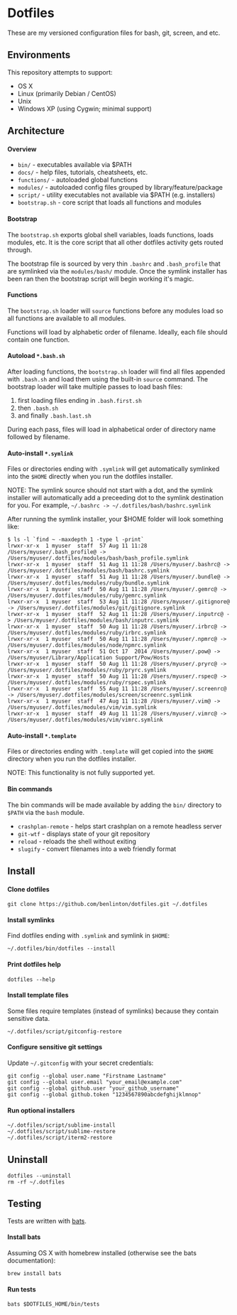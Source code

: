 # Dotfiles

These are my versioned configuration files for bash, git, screen, and etc.


## Environments

This repository attempts to support:

* OS X
* Linux (primarily Debian / CentOS)
* Unix
* Windows XP (using Cygwin; minimal support)


## Architecture

#### Overview

* `bin/` - executables available via $PATH
* `docs/` - help files, tutorials, cheatsheets, etc.
* `functions/` - autoloaded global functions
* `modules/` - autoloaded config files grouped by library/feature/package
* `script/` - utility executables not available via $PATH (e.g. installers)
* `bootstrap.sh` - core script that loads all functions and modules

#### Bootstrap

The `bootstrap.sh` exports global shell variables, loads functions, loads
modules, etc. It is the core script that all other dotfiles activity gets
routed through.

The bootstrap file is sourced by very thin `.bashrc` and `.bash_profile` that
are symlinked via the `modules/bash/` module.  Once the symlink installer has
been ran then the bootstrap script will begin working it's magic.

#### Functions

The `bootstrap.sh` loader will `source` functions before any modules load so
all functions are available to all modules.

Functions will load by alphabetic order of filename. Ideally, each file should
contain one function.

#### Autoload `*.bash.sh`

After loading functions, the `bootstrap.sh` loader will find all files appended
with `.bash.sh` and load them using the built-in `source` command. The
bootstrap loader will take multiple passes to load bash files:

1. first loading files ending in `.bash.first.sh`
2. then `.bash.sh`
3. and finally `.bash.last.sh`

During each pass, files will load in alphabetical order of directory name
followed by filename.

#### Auto-install `*.symlink`

Files or directories ending with `.symlink` will get automatically symlinked
into the `$HOME` directly when you run the dotfiles installer.

NOTE: The symlink source should not start with a dot, and the symlink installer
will automatically add a preceeding dot to the symlink destination for you. For
example, `~/.bashrc -> ~/.dotfiles/bash/bashrc.symlink`

After running the symlink installer, your $HOME folder will look something like:

    $ ls -l `find ~ -maxdepth 1 -type l -print`
    lrwxr-xr-x  1 myuser  staff  57 Aug 11 11:28 /Users/myuser/.bash_profile@ -> /Users/myuser/.dotfiles/modules/bash/bash_profile.symlink
    lrwxr-xr-x  1 myuser  staff  51 Aug 11 11:28 /Users/myuser/.bashrc@ -> /Users/myuser/.dotfiles/modules/bash/bashrc.symlink
    lrwxr-xr-x  1 myuser  staff  51 Aug 11 11:28 /Users/myuser/.bundle@ -> /Users/myuser/.dotfiles/modules/ruby/bundle.symlink
    lrwxr-xr-x  1 myuser  staff  50 Aug 11 11:28 /Users/myuser/.gemrc@ -> /Users/myuser/.dotfiles/modules/ruby/gemrc.symlink
    lrwxr-xr-x  1 myuser  staff  53 Aug 11 11:28 /Users/myuser/.gitignore@ -> /Users/myuser/.dotfiles/modules/git/gitignore.symlink
    lrwxr-xr-x  1 myuser  staff  52 Aug 11 11:28 /Users/myuser/.inputrc@ -> /Users/myuser/.dotfiles/modules/bash/inputrc.symlink
    lrwxr-xr-x  1 myuser  staff  50 Aug 11 11:28 /Users/myuser/.irbrc@ -> /Users/myuser/.dotfiles/modules/ruby/irbrc.symlink
    lrwxr-xr-x  1 myuser  staff  50 Aug 11 11:28 /Users/myuser/.npmrc@ -> /Users/myuser/.dotfiles/modules/node/npmrc.symlink
    lrwxr-xr-x  1 myuser  staff  51 Oct 17  2014 /Users/myuser/.pow@ -> /Users/myuser/Library/Application Support/Pow/Hosts
    lrwxr-xr-x  1 myuser  staff  50 Aug 11 11:28 /Users/myuser/.pryrc@ -> /Users/myuser/.dotfiles/modules/ruby/pryrc.symlink
    lrwxr-xr-x  1 myuser  staff  50 Aug 11 11:28 /Users/myuser/.rspec@ -> /Users/myuser/.dotfiles/modules/ruby/rspec.symlink
    lrwxr-xr-x  1 myuser  staff  55 Aug 11 11:28 /Users/myuser/.screenrc@ -> /Users/myuser/.dotfiles/modules/screen/screenrc.symlink
    lrwxr-xr-x  1 myuser  staff  47 Aug 11 11:28 /Users/myuser/.vim@ -> /Users/myuser/.dotfiles/modules/vim/vim.symlink
    lrwxr-xr-x  1 myuser  staff  49 Aug 11 11:28 /Users/myuser/.vimrc@ -> /Users/myuser/.dotfiles/modules/vim/vimrc.symlink

#### Auto-install `*.template`

Files or directories ending with `.template` will get copied into the `$HOME`
directory when you run the dotfiles installer.

NOTE: This functionality is not fully supported yet.

#### Bin commands

The bin commands will be made available by adding the `bin/` directory to
`$PATH` via the `bash` module.

* `crashplan-remote` - helps start crashplan on a remote headless server
* `git-wtf` - displays state of your git repository
* `reload` - reloads the shell without exiting
* `slugify` - convert filenames into a web friendly format


## Install

#### Clone dotfiles

    git clone https://github.com/benlinton/dotfiles.git ~/.dotfiles

#### Install symlinks

Find dotfiles ending with `.symlink` and symlink in `$HOME`:

    ~/.dotfiles/bin/dotfiles --install

#### Print dotfiles help

    dotfiles --help

#### Install template files

Some files require templates (instead of symlinks) because they contain
sensitive data.

    ~/.dotfiles/script/gitconfig-restore

#### Configure sensitive git settings

Update `~/.gitconfig` with your secret credentials:

    git config --global user.name "Firstname Lastname"
    git config --global user.email "your_email@example.com"
    git config --global github.user "your_github_username"
    git config --global github.token "1234567890abcdefghijklmnop"

#### Run optional installers

    ~/.dotfiles/script/sublime-install
    ~/.dotfiles/script/sublime-restore
    ~/.dotfiles/script/iterm2-restore


## Uninstall

    dotfiles --uninstall
    rm -rf ~/.dotfiles


## Testing

Tests are written with [bats](https://github.com/sstephenson/bats).

#### Install bats

Assuming OS X with homebrew installed (otherwise see the bats documentation):

    brew install bats

#### Run tests

    bats $DOTFILES_HOME/bin/tests
